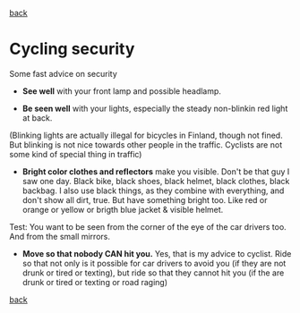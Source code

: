 [back](README.md)
# Cycling security

Some fast advice on security

* **See well** with your front lamp and possible headlamp.

* **Be seen well** with your lights, especially the steady non-blinkin red light at back. 

(Blinking lights are actually illegal for bicycles in Finland, though not fined. But blinking is not nice towards other people in the traffic. Cyclists are not some kind of special thing in traffic)

* **Bright color clothes and reflectors** make you visible. Don't be that guy I saw one day. Black bike, black shoes, black helmet, black clothes, black backbag. I also use black things, as they combine with everything, and don't show all dirt, true. But have something bright too. Like red or orange or yellow or brigth blue jacket & visible helmet.

Test: You want to be seen from the corner of the eye of the car drivers too. And from the small mirrors.

* **Move so that nobody CAN hit you.** Yes, that is my advice to cyclist. Ride so that not only is it possible for car drivers to avoid you (if they are not drunk or tired or texting), but ride so that they cannot hit you (if the are drunk or tired or texting or road raging)

[back](README.md)